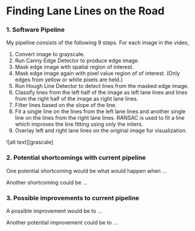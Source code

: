# **Finding Lane Lines on the Road** 

[grayscale]: ./test_images/grayscaled_img.png


### 1. Software Pipeline
My pipeline consists of the following 9 steps.
For each image in the video, 
1. Convert image to grayscale.
2. Run Canny Edge Detector to produce edge image.
3. Mask edge image with spatial region of interest.
4. Mask edge image again with pixel value region of of interest.  (Only edges from yellow or white pixels are held.)
5. Run Hough Line Detector to detect lines from the masked edge image.
6. Classify lines from the left half of the image as left lane lines and lines from the right half of the image as right lane lines.
7. Filter lines based on the slope of the line. 
8. Fit a single line on the lines from the left lane lines and another single line on the lines from the right lane lines.  RANSAC is used to fit a line which improves the line fitting using only the inliers.
9. Overlay left and right lane lines on the original image for visualization.


![alt text][grascale]


### 2. Potential shortcomings with current pipeline


One potential shortcoming would be what would happen when ... 

Another shortcoming could be ...


### 3. Possible improvements to current pipeline

A possible improvement would be to ...

Another potential improvement could be to ...
